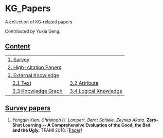 # KG_Papers
A collection of KG-related papers

Contributed by Yuxia Geng.

## [Content](#content)
<table>
<tr>
	<td colspan="2"><a href="#Survey">1. Survey</a></td>
</tr> 

<tr>
	<td colspan="2"><a href="#High-citation">2. High-citation Papers</a></td>
</tr>
<tr>
	<td colspan="2"><a href="#external-knowledge">3. External Knowledge</a></td>
</tr>
<tr>
    <td>&emsp;<a href="#text">3.1 Text</a></td>
    <td>&ensp;<a href="#attribute">3.2 Attribute</a></td>
</tr> 
<tr>
    <td>&emsp;<a href="#knowledge-graph">3.3 Knowledge Graph</a></td>
    <td>&ensp;<a href="#logical-knowledge">3.4 Logical Knowledge</a></td>
</tr>

</table>


## [Survey papers](#content)
1. *Yongqin Xian, Christoph H. Lampert, Bernt Schiele, Zeynep Akata.* **Zero-Shot Learning -- A Comprehensive Evaluation of the Good, the Bad and the Ugly.** TPAMI 2018. [[Paper]](https://arxiv.org/pdf/1707.00600.pdf)
